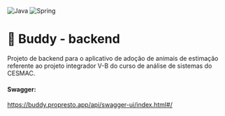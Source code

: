 ![Java](https://img.shields.io/badge/java-%23ED8B00.svg?style=for-the-badge&logo=openjdk&logoColor=white) ![Spring](https://img.shields.io/badge/spring-%236DB33F.svg?style=for-the-badge&logo=spring&logoColor=white)

# 🐾 Buddy - backend

Projeto de backend para o aplicativo de adoção de animais de estimação referente ao projeto integrador V-B do curso de análise de sistemas do CESMAC.

#### Swagger:

https://buddy.propresto.app/api/swagger-ui/index.html#/
